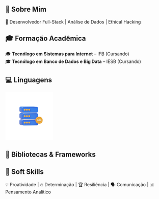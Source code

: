 ## 🎯 Sobre Mim
🚀 Desenvolvedor Full-Stack | Análise de Dados | Ethical Hacking 

## 🎓 Formação Acadêmica
🎓 **Tecnólogo em Sistemas para Internet** – IFB (Cursando)  
🎓 **Tecnólogo em Banco de Dados e Big Data** – IESB (Cursando)  

## 💻 Linguagens

<div>
    <img src="assets/languages/sql.png" alt="sql language" width="150" height="auto">
</div>

## 📖 Bibliotecas & Frameworks


## 🎯 Soft Skills
💡 Proatividade | 🔥 Determinação | 🏆 Resiliência | 🗣 Comunicação | 📊 Pensamento Analítico  
